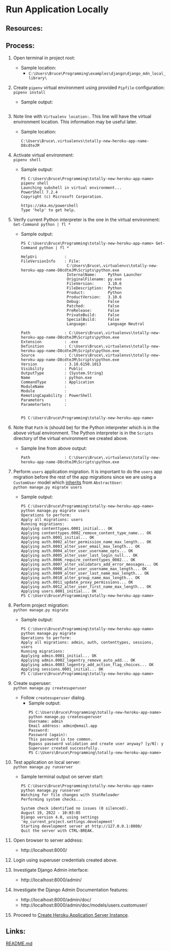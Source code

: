 # Run Application Locally

## Resources:

## Process:

1. Open terminal in project root:
    * Sample location:
        * `C:\Users\Bruce\Programming\examples\django\django_mdn_local_library\`

1. Create `pipenv` virtual environment using provided `Pipfile` configuration:  
    `pipenv install`
    * Sample output:
        ```

        ```

1. Note line with `Virtualenv location:`. This line will have the virtual environment location. This information may be useful later.
    * Sample location:
        ```
        C:\Users\Bruce\.virtualenvs\totally-new-heroku-app-name-D8cdteJM
        ```

1. Activate virtual environment:  
    `pipenv shell`
    * Sample output:
        ```
        PS C:\Users\Bruce\Programming\totally-new-heroku-app-name> pipenv shell
        Launching subshell in virtual environment...
        PowerShell 7.2.4
        Copyright (c) Microsoft Corporation.

        https://aka.ms/powershell
        Type 'help' to get help.
        ```

1. Verify current Python interpreter is the one in the virtual environment:  
    `Get-Command python | fl *`
    * Sample output:
        ```
        PS C:\Users\Bruce\Programming\totally-new-heroku-app-name> Get-Command python | fl *

        HelpUri            :
        FileVersionInfo    : File:
                            C:\Users\Bruce\.virtualenvs\totally-new-heroku-app-name-D8cdteJM\Scripts\python.exe
                            InternalName:     Python Launcher
                            OriginalFilename: py.exe
                            FileVersion:      3.10.6
                            FileDescription:  Python
                            Product:          Python
                            ProductVersion:   3.10.6
                            Debug:            False
                            Patched:          False
                            PreRelease:       False
                            PrivateBuild:     False
                            SpecialBuild:     False
                            Language:         Language Neutral

        Path               : C:\Users\Bruce\.virtualenvs\totally-new-heroku-app-name-D8cdteJM\Scripts\python.exe
        Extension          : .exe
        Definition         : C:\Users\Bruce\.virtualenvs\totally-new-heroku-app-name-D8cdteJM\Scripts\python.exe
        Source             : C:\Users\Bruce\.virtualenvs\totally-new-heroku-app-name-D8cdteJM\Scripts\python.exe
        Version            : 3.10.6150.1013
        Visibility         : Public
        OutputType         : {System.String}
        Name               : python.exe
        CommandType        : Application
        ModuleName         :
        Module             :
        RemotingCapability : PowerShell
        Parameters         :
        ParameterSets      :


        PS C:\Users\Bruce\Programming\totally-new-heroku-app-name>
        ```

1. Note that `Path` is (should be) for the Python interpreter which is in the above virtual environment. The Python interpreter is in the `Scripts` directory of the virtual environment we created above.
    * Sample line from above output:
        ```
        Path               : C:\Users\Bruce\.virtualenvs\totally-new-heroku-app-name-D8cdteJM\Scripts\python.exe
        ```

1. Perform `users` application migration. It is important to do the `users` app migration before the rest of the app migrations since we are using a `CustomUser` model which [inherits](https://www.w3schools.com/python/python_inheritance.asp) from `AbstractUser`:  
    `python manage.py migrate users`
    * Sample output:
        ```
        PS C:\Users\Bruce\Programming\totally-new-heroku-app-name> python manage.py migrate users
        Operations to perform:
        Apply all migrations: users
        Running migrations:
        Applying contenttypes.0001_initial... OK
        Applying contenttypes.0002_remove_content_type_name... OK
        Applying auth.0001_initial... OK
        Applying auth.0002_alter_permission_name_max_length... OK
        Applying auth.0003_alter_user_email_max_length... OK
        Applying auth.0004_alter_user_username_opts... OK
        Applying auth.0005_alter_user_last_login_null... OK
        Applying auth.0006_require_contenttypes_0002... OK
        Applying auth.0007_alter_validators_add_error_messages... OK
        Applying auth.0008_alter_user_username_max_length... OK
        Applying auth.0009_alter_user_last_name_max_length... OK
        Applying auth.0010_alter_group_name_max_length... OK
        Applying auth.0011_update_proxy_permissions... OK
        Applying auth.0012_alter_user_first_name_max_length... OK
        Applying users.0001_initial... OK
        PS C:\Users\Bruce\Programming\totally-new-heroku-app-name>
        ```

1. Perform project migration:  
    `python manage.py migrate`
    * Sample output:
        ```
        PS C:\Users\Bruce\Programming\totally-new-heroku-app-name> python manage.py migrate
        Operations to perform:
        Apply all migrations: admin, auth, contenttypes, sessions, users
        Running migrations:
        Applying admin.0001_initial... OK
        Applying admin.0002_logentry_remove_auto_add... OK
        Applying admin.0003_logentry_add_action_flag_choices... OK
        Applying sessions.0001_initial... OK
        PS C:\Users\Bruce\Programming\totally-new-heroku-app-name>
        ```

1. Create superuser:  
    `python manage.py createsuperuser`
    * Follow `createsuperuser` dialog.
        * Sample output:
            ```
            PS C:\Users\Bruce\Programming\totally-new-heroku-app-name> python manage.py createsuperuser
            Username: admin
            Email address: admin@email.app
            Password:
            Password (again):
            This password is too common.
            Bypass password validation and create user anyway? [y/N]: y
            Superuser created successfully.
            PS C:\Users\Bruce\Programming\totally-new-heroku-app-name>
            ```

1. Test application on local server:  
    `python manage.py runserver`
    * Sample terminal output on server start:
        ```
        PS C:\Users\Bruce\Programming\totally-new-heroku-app-name> python manage.py runserver
        Watching for file changes with StatReloader
        Performing system checks...

        System check identified no issues (0 silenced).
        August 19, 2022 - 10:03:05
        Django version 4.0, using settings 'my_current_project.settings.development'
        Starting development server at http://127.0.0.1:8000/
        Quit the server with CTRL-BREAK.
        ```

1. Open browser to server address:
    * http://localhost:8000/

1. Login using superuser credentials created above.

1. Investigate Django Admin interface:
    * http://localhost:8000/admin/

1. Investigate the Django Admin Documentation features:
    * http://localhost:8000/admin/doc/
    * http://localhost:8000/admin/doc/models/users.customuser/

1. Proceed to [Create Heroku Application Server Instance](create_heroku_application_server_instance.md).


## Links:
[README.md](../README.md)